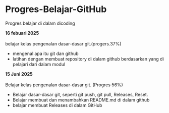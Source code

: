 # Progres-Belajar-GitHub
Progres belajar di dalam dicoding 


**16 febuari 2025**<br>  
belajar kelas pengenalan dasar-dasar git.(progers.37%)
* mengenal apa itu git dan github 
* latihan dengan membuat repository di dalam github berdasarkan yang di pelajari dari dalam modul 

**15 Juni 2025**<br>  
Belajar kelas pengenalan dasar-dasar git. (Progres 56%)
* Belajar dasar-dasar git, seperti git push, git pull, Releases, Reset.
* Belajar membuat dan menambahkan README.md di dalam github
* belajar membuat Releases di dalam GitHub


